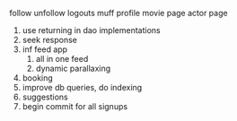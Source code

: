 follow unfollow
logouts
muff profile
movie page
actor page

1. use returning in dao implementations
1. seek response
1. inf feed app
    1. all in one feed
    1. dynamic parallaxing
1. booking
1. improve db queries, do indexing
1. suggestions
1. begin commit for all signups